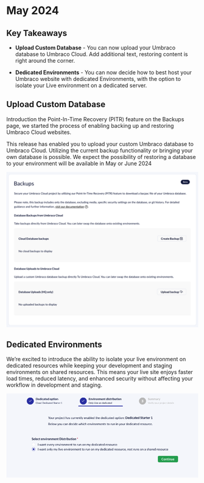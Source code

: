 # May 2024

## Key Takeaways

* **Upload Custom Database** - You can now upload your Umbraco database to Umbraco Cloud. Add additional text, restoring content is right around the corner.

* **Dedicated Environments** - You can now decide how to best host your Umbraco website with dedicated Environments, with the option to isolate your Live environment on a dedicated server.


## Upload Custom Database

Introduction the Point-In-Time Recovery (PITR) feature on the Backups page, we started the process of enabling backing up and restoring Umbraco Cloud websites. 

This release has enabled you to upload your custom Umbraco database to Umbraco Cloud. Utilizing the current backup functionality or bringing your own database is possible. We expect the possibility of restoring a database to your environment will be available in May or June 2024

![Upload Database on Cloud](images/upload-database-on-cloud.png)


## Dedicated Environments

We’re excited to introduce the ability to isolate your live environment on dedicated resources while keeping your development and staging environments on shared resources. This means your live site enjoys faster load times, reduced latency, and enhanced security without affecting your workflow in development and staging. 

![Dedicated Environment](images/dedicated-environment.png)